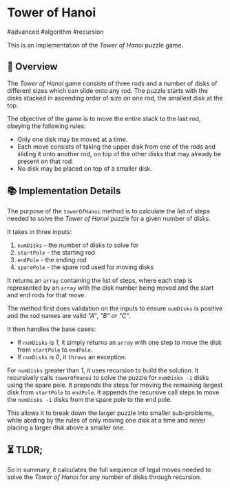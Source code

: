 Tower of Hanoi
===

#advanced #algorithm #recursion

This is an implementation of the _Tower of Hanoi_ puzzle game.

## 📑 Overview

The _Tower of Hanoi_ game consists of three rods and a number of disks of different sizes which can slide onto any rod.
The puzzle starts with the disks stacked in ascending order of size on one rod, the smallest disk at the top.

The objective of the game is to move the entire stack to the last rod, obeying the following rules:

- Only one disk may be moved at a time.
- Each move consists of taking the upper disk from one of the rods and sliding it onto another rod, on top of the other disks that may already be present on that rod.
- No disk may be placed on top of a smaller disk.

## 📚 Implementation Details

The purpose of the `towerOfHanoi` method is to calculate the list of steps needed to solve the _Tower of Hanoi_ puzzle for a given number of disks.

It takes in three inputs:

1. `numDisks`  - the number of disks to solve for
2. `startPole` - the starting rod
3. `endPole`   - the ending rod
4. `sparePole` - the spare rod used for moving disks

It returns an `array` containing the list of steps, where each step is represented by an `array` with the disk number being moved and the start and end rods for that move.

The method first does validation on the inputs to ensure `numDisks` is positive and the rod names are valid _"A"_, _"B"_ or _"C"_.

It then handles the base cases:

- If `numDisks` is _1_, it simply returns an `array` with one step to move the disk from `startPole` to `endPole`.
- If `numDisks` is _0_, it `throws` an exception.

For `numDisks` greater than _1_, it uses recursion to build the solution.
It recursively calls `towerOfHanoi` to solve the puzzle for `numDisks -1` disks using the spare pole.
It prepends the steps for moving the remaining largest disk from `startPole` to `endPole`.
It appends the recursive call steps to move the `numDisks -1` disks from the spare pole to the end pole.

This allows it to break down the larger puzzle into smaller sub-problems, while abiding by the rules of only moving one disk at a time and never placing a larger disk above a smaller one.

## ⏳ TLDR;

So in summary, it calculates the full sequence of legal moves needed to solve the _Tower of Hanoi_ for any number of disks through recursion.
